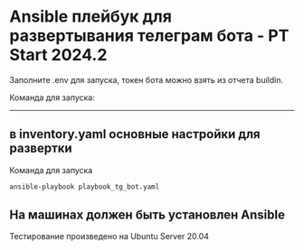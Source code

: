 # Ansible плейбук для развертывания телеграм бота - PT Start 2024.2

Заполните .env для запуска, токен бота можно взять из отчета buildin.

Команда для запуска:

------------------------------------------------------------
в inventory.yaml основные настройки для развертки
------------------------------------------------------------
Команда для запуска
```bash
ansible-playbook playbook_tg_bot.yaml
```
На машинах должен быть установлен Ansible
------------------------------------------------------------

Тестирование произведено на Ubuntu Server 20.04
